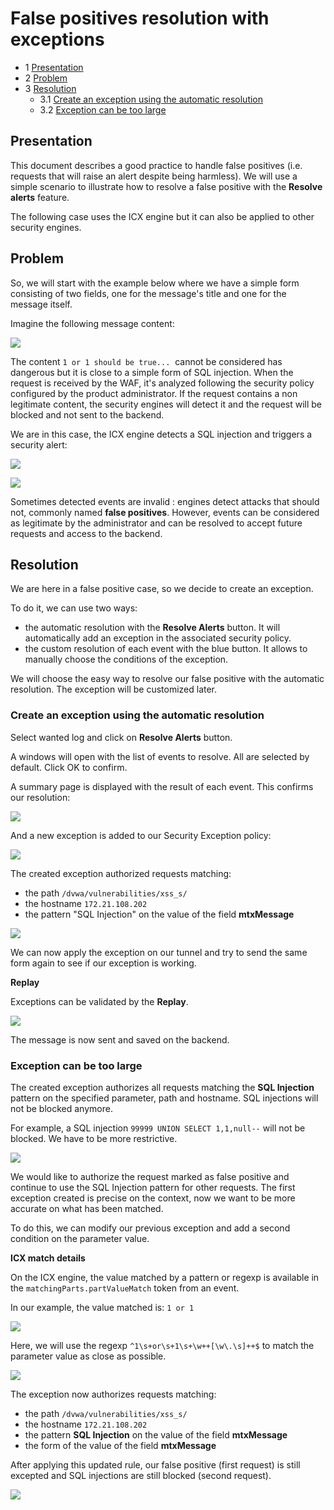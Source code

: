 False positives resolution with exceptions
==========================================

* 1 [Presentation](#presentation)
* 2 [Problem](#problem)
* 3 [Resolution](#resolution)
    * 3.1 [Create an exception using the automatic resolution](#create-an-exception-using-the-automatic-resolution)
    * 3.2 [Exception can be too large](#exception-can-be-too-large)

Presentation
------------

This document describes a good practice to handle false positives (i.e. requests that will raise an alert despite being harmless). We will use a simple scenario to illustrate how to resolve a false positive with the **Resolve alerts** feature.

The following case uses the ICX engine but it can also be applied to other security engines.

Problem
-------

So, we will start with the example below where we have a simple form consisting of two fields, one for the message's title and one for the message itself.

Imagine the following message content:

![](./attachments/false-positive-form.png)

The content `1 or 1 should be true...`  cannot be considered has dangerous but it is close to a simple form of SQL injection. When the request is received by the WAF, it's analyzed following the security policy configured by the product administrator. If the request contains a non legitimate content, the security engines will detect it and the request will be blocked and not sent to the backend.

We are in this case, the ICX engine detects a SQL injection and triggers a security alert:

![](./attachments/forbidden-page.png)

![](./attachments/security-log.png)

Sometimes detected events are invalid : engines detect attacks that should not, commonly named **false positives**. However, events can be considered as legitimate by the administrator and can be resolved to accept future requests and access to the backend.

Resolution
----------

We are here in a false positive case, so we decide to create an exception.

To do it, we can use two ways:

*   the automatic resolution with the **Resolve Alerts** button. It will automatically add an exception in the associated security policy.
*   the custom resolution of each event with the blue button. It allows to manually choose the conditions of the exception.

We will choose the easy way to resolve our false positive with the automatic resolution. The exception will be customized later.

### Create an exception using the automatic resolution

Select wanted log and click on **Resolve Alerts** button.

A windows will open with the list of events to resolve. All are selected by default. Click OK to confirm.

A summary page is displayed with the result of each event. This confirms our resolution:

![](./attachments/resolve-auto1.png)

And a new exception is added to our Security Exception policy:

![](./attachments/security-exception-auto.png)

The created exception authorized requests matching:

*   the path `/dvwa/vulnerabilities/xss_s/`
*   the hostname `172.21.108.202`
*   the pattern "SQL Injection" on the value of the field **mtxMessage**

![](./attachments/security-exception-rule.png)

We can now apply the exception on our tunnel and try to send the same form again to see if our exception is working.

**Replay**

Exceptions can be validated by the **Replay**.

![](./attachments/valid-page.png)

The message is now sent and saved on the backend.

### Exception can be too large

The created exception authorizes all requests matching the **SQL Injection** pattern on the specified parameter, path and hostname. SQL injections will not be blocked anymore.

For example, a SQL injection `99999 UNION SELECT 1,1,null--` will not be blocked. We have to be more restrictive.

![](./attachments/sql-injection.png)

We would like to authorize the request marked as false positive and continue to use the SQL Injection pattern for other requests. The first exception created is precise on the context, now we want to be more accurate on what has been matched.

To do this, we can modify our previous exception and add a second condition on the parameter value.

**ICX match details**

On the ICX engine, the value matched by a pattern or regexp is available in the `matchingParts.partValueMatch` token from an event.

In our example, the value matched is: `1 or 1`

![](./attachments/event-tokens-valuematch.png)

Here, we will use the regexp `^1\s+or\s+1\s+\w++[\w\.\s]++$` to match the parameter value as close as possible.

![](./attachments/security-exception-rule-precision.png)

The exception now authorizes requests matching:

*   the path `/dvwa/vulnerabilities/xss_s/`
*   the hostname `172.21.108.202`
*   the pattern **SQL Injection** on the value of the field **mtxMessage**
*   the form of the value of the field **mtxMessage**

After applying this updated rule, our false positive (first request) is still excepted and SQL injections are still blocked (second request).

![](./attachments/security-log-sqli.png)

